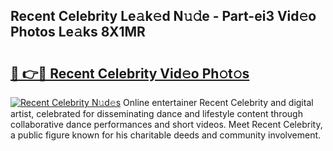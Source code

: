 ## Recent Celebrity Le𝚊k𝚎d N𝚞𝚍e - Part-ei3 Vid𝚎o Photos Le𝚊ks 8X1MR

# <h2><a href="http://fbbhdts.evod.top/?m=Recent+Celebrity">🔗 👉🔴 Recent Celebrity Vid𝚎o Ph𝚘t𝚘s</a></h2>

[![Recent Celebrity N𝚞d𝚎s](https://i.imgur.com/8V9OHl7.gif)](http://fbbhdts.evod.top/?m=Recent+Celebrity)
Online entertainer Recent Celebrity and digital artist, celebrated for disseminating dance and lifestyle content through collaborative dance performances and short videos. Meet Recent Celebrity, a public figure known for his charitable deeds and community involvement. 
